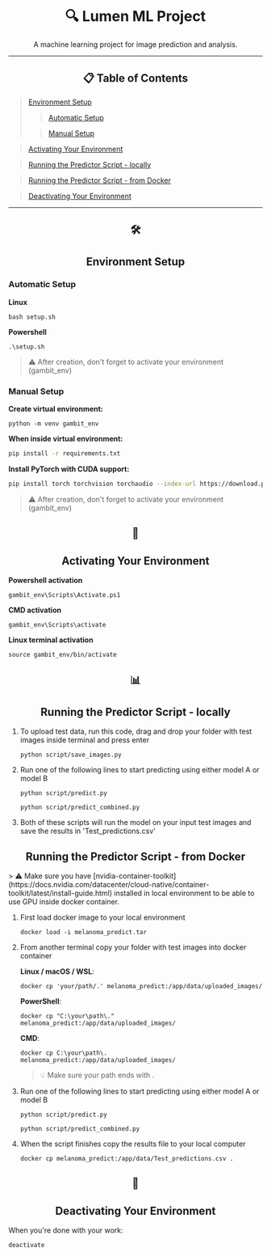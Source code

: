 <div align="center">

# 🔍 Lumen ML Project
A machine learning project for image prediction and analysis.
</div>

---
<div align="center">

## 📋 Table of Contents

</div>

> [Environment Setup](#environment-setup)
>>[Automatic Setup](#automatic-setup)
> 
>>[Manual Setup](#manual-setup)

> [Activating Your Environment](#activating-your-environment)
 
> [Running the Predictor Script - locally](#running-the-predictor-script---locally)

> [Running the Predictor Script - from Docker](#running-the-predictor-script---from-Docker)

> [Deactivating Your Environment](#deactivating-your-environment)

---
<div align="center">

## 🛠️

## Environment Setup

</div>

### Automatic Setup

**Linux**
   ```shell
  bash setup.sh
   ```

**Powershell**
```shell
.\setup.sh
```

> ⚠️ After creation, don't forget to activate your environment (gambit_env)

### Manual Setup

**Create virtual environment:**
   ```shell
  python -m venv gambit_env
   ```

**When inside virtual environment:**
   ```bash
  pip install -r requirements.txt
   ```

**Install PyTorch with CUDA support:**
   ```bash
  pip install torch torchvision torchaudio --index-url https://download.pytorch.org/whl/cu121
   ```

> ⚠️ After creation, don't forget to activate your environment (gambit_env)

<div align="center">

## 🚀

## Activating Your Environment

</div>

**Powershell activation**
   ```shell
  gambit_env\Scripts\Activate.ps1
   ```

**CMD activation**
   ```shell
  gambit_env\Scripts\activate
   ```

**Linux terminal activation**
   ```shell
  source gambit_env/bin/activate
   ```

<div align="center">

## 📊

## Running the Predictor Script - locally

</div>

1. To upload test data, run this code, drag and drop your folder with test images inside terminal and press enter
   ```shell
   python script/save_images.py
   ```
2. Run one of the following lines to start predicting using either model A or model B
   ```shell
   python script/predict.py
   ```
   ```shell
   python script/predict_combined.py
   ```
3. Both of these scripts will run the model on your input test images and save the results in 'Test_predictions.csv'

<div align="center">

## Running the Predictor Script - from Docker
</div>
> ⚠️ Make sure you have [nvidia-container-toolkit](https://docs.nvidia.com/datacenter/cloud-native/container-toolkit/latest/install-guide.html) installed in local environment to be able to use GPU inside docker container.


1. First load docker image to your local environment
   ```shell
   docker load -i melanoma_predict.tar
   ```
2. From another terminal copy your folder with test images into docker container


   **Linux / macOS / WSL**:
   ```shell
   docker cp 'your/path/.' melanoma_predict:/app/data/uploaded_images/
   ```
   **PowerShell**:
   ```shell
   docker cp "C:\your\path\." melanoma_predict:/app/data/uploaded_images/
   ```
   **CMD**:
   ```shell
   docker cp C:\your\path\. melanoma_predict:/app/data/uploaded_images/
   ```
   > 💡 Make sure your path ends with .

3. Run one of the following lines to start predicting using either model A or model B
   ```shell
   python script/predict.py
   ```
   ```shell
   python script/predict_combined.py
   ```

4. When the script finishes copy the results file to your local computer
   ```shell
   docker cp melanoma_predict:/app/data/Test_predictions.csv .
   ```
<div align="center">

## 🔄

## Deactivating Your Environment

</div>

When you're done with your work:
```shell
deactivate
```
